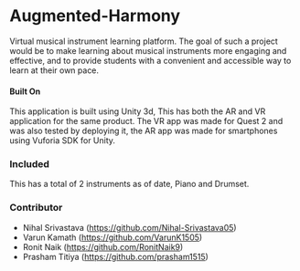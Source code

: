 # Augmented-Harmony
Virtual musical instrument learning platform. The goal of such a project would be to make learning about musical instruments more engaging and effective, and to provide students with a convenient and accessible way to learn at their own pace.

#### Built On
This application is built using Unity 3d, This has both the AR and VR application for the same product. The VR app was made for Quest 2 and was also tested by deploying it, the AR app was made for smartphones using Vuforia SDK for Unity.

### Included
This has a total of 2 instruments as of date, Piano and Drumset.

### Contributor
- Nihal Srivastava (https://github.com/Nihal-Srivastava05)  
- Varun Kamath (https://github.com/VarunK1505)  
- Ronit Naik (https://github.com/RonitNaik9)  
- Prasham Titiya (https://github.com/prasham1515)  
